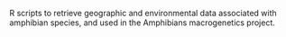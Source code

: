 R scripts to retrieve geographic and environmental data associated with amphibian species, and used in the Amphibians macrogenetics project. 
